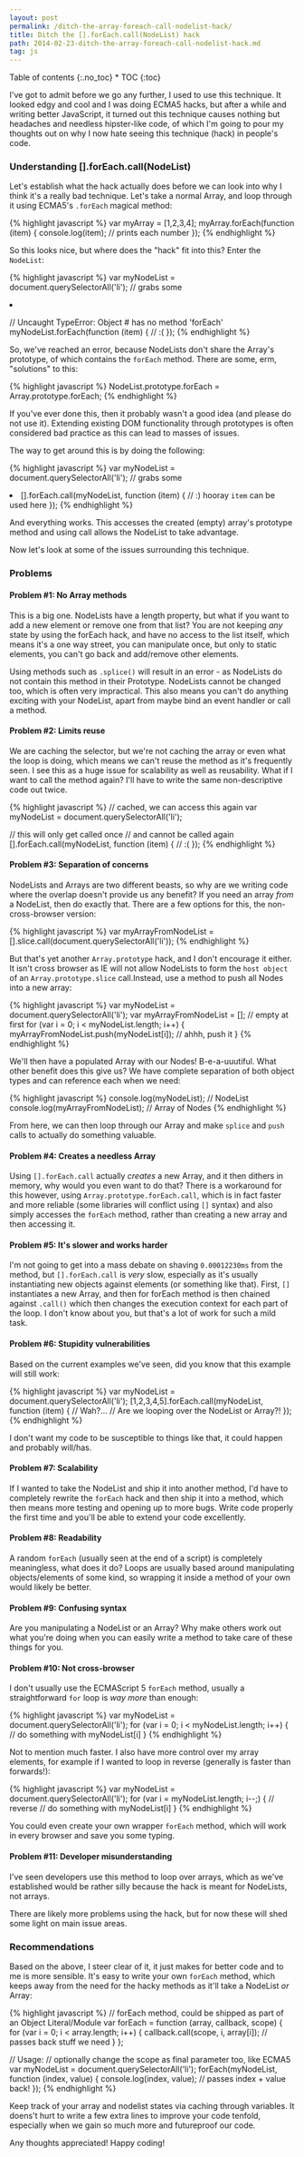 ```yaml
---
layout: post
permalink: /ditch-the-array-foreach-call-nodelist-hack/
title: Ditch the [].forEach.call(NodeList) hack
path: 2014-02-23-ditch-the-array-foreach-call-nodelist-hack.md
tag: js
---
```


<div class="toc" markdown="1">
<span class="gamma">Table of contents</span>
{:.no_toc}
* TOC
{:toc}
</div>

I've got to admit before we go any further, I used to use this technique. It looked edgy and cool and I was doing ECMA5 hacks, but after a while and writing better JavaScript, it turned out this technique causes nothing but headaches and needless hipster-like code, of which I'm going to pour my thoughts out on why I now hate seeing this technique (hack) in people's code.

### Understanding [].forEach.call(NodeList)

Let's establish what the hack actually does before we can look into why I think it's a really bad technique. Let's take a normal Array, and loop through it using ECMA5's `.forEach` magical method:

{% highlight javascript %}
var myArray = [1,2,3,4];
myArray.forEach(function (item) {
  console.log(item); // prints each number
});
{% endhighlight %}

So this looks nice, but where does the "hack" fit into this? Enter the `NodeList`:

{% highlight javascript %}
var myNodeList = document.querySelectorAll('li'); // grabs some <li>

// Uncaught TypeError: Object #<NodeList> has no method 'forEach' 
myNodeList.forEach(function (item) {
  // :(
});
{% endhighlight %}

So, we've reached an error, because NodeLists don't share the Array's prototype, of which contains the `forEach` method. There are some, erm, "solutions" to this:

{% highlight javascript %}
NodeList.prototype.forEach = Array.prototype.forEach;
{% endhighlight %}

If you've ever done this, then it probably wasn't a good idea (and please do not use it). Extending existing DOM functionality through prototypes is often considered bad practice as this can lead to masses of issues.

The way to get around this is by doing the following:

{% highlight javascript %}
var myNodeList = document.querySelectorAll('li'); // grabs some <li>
[].forEach.call(myNodeList, function (item) {
  // :) hooray `item` can be used here
});
{% endhighlight %}

And everything works. This accesses the created (empty) array's prototype method and using call allows the NodeList to take advantage.

Now let's look at some of the issues surrounding this technique.

### Problems

#### Problem #1: No Array methods
This is a big one. NodeLists have a length property, but what if you want to add a new element or remove one from that list? You are not keeping _any_ state by using the forEach hack, and have no access to the list itself, which means it's a one way street, you can manipulate once, but only to static elements, you can't go back and add/remove other elements.

Using methods such as `.splice()` will result in an error - as NodeLists do not contain this method in their Prototype. NodeLists cannot be changed too, which is often very impractical. This also means you can't do anything exciting with your NodeList, apart from maybe bind an event handler or call a method.

#### Problem #2: Limits reuse
We are caching the selector, but we're not caching the array or even what the loop is doing, which means we can't reuse the method as it's frequently seen. I see this as a huge issue for scalability as well as reusability. What if I want to call the method again? I'll have to write the same non-descriptive code out twice.

{% highlight javascript %}
// cached, we can access this again
var myNodeList = document.querySelectorAll('li');

// this will only get called once
// and cannot be called again
[].forEach.call(myNodeList, function (item) {
  // :(
});
{% endhighlight %}

#### Problem #3: Separation of concerns
NodeLists and Arrays are two different beasts, so why are we writing code where the overlap doesn't provide us any benefit? If you need an array _from_ a NodeList, then do exactly that. There are a few options for this, the non-cross-browser version:

{% highlight javascript %}
var myArrayFromNodeList = [].slice.call(document.querySelectorAll('li'));
{% endhighlight %}

But that's yet another `Array.prototype` hack, and I don't encourage it either. It isn't cross browser as IE will not allow NodeLists to form the `host object` of an `Array.prototype.slice` call.Instead, use a method to push all Nodes into a new array:

{% highlight javascript %}
var myNodeList = document.querySelectorAll('li');
var myArrayFromNodeList = []; // empty at first
for (var i = 0; i < myNodeList.length; i++) {
  myArrayFromNodeList.push(myNodeList[i]); // ahhh, push it
}
{% endhighlight %}

We'll then have a populated Array with our Nodes! B-e-a-uuutiful. What other benefit does this give us? We have complete separation of both object types and can reference each when we need:

{% highlight javascript %}
console.log(myNodeList); // NodeList
console.log(myArrayFromNodeList); // Array of Nodes
{% endhighlight %}

From here, we can then loop through our Array and make `splice` and `push` calls to actually do something valuable.

#### Problem #4: Creates a needless Array
Using `[].forEach.call` actually _creates_ a new Array, and it then dithers in memory, why would you even want to do that? There is a workaround for this however, using `Array.prototype.forEach.call`, which is in fact faster and more reliable (some libraries will conflict using `[]` syntax) and also simply accesses the `forEach` method, rather than creating a new array and then accessing it.

#### Problem #5: It's slower and works harder
I'm not going to get into a mass debate on shaving `0.00012230ms` from the method, but `[].forEach.call` is _very_ slow, especially as it's usually instantiating new objects against elements (or something like that). First, `[]` instantiates a new Array, and then for forEach method is then chained against `.call()` which then changes the execution context for each part of the loop. I don't know about you, but that's a lot of work for such a mild task.

#### Problem #6: Stupidity vulnerabilities
Based on the current examples we've seen, did you know that this example will still work:

{% highlight javascript %}
var myNodeList = document.querySelectorAll('li');
[1,2,3,4,5].forEach.call(myNodeList, function (item) {
  // Wah?...
  // Are we looping over the NodeList or Array?!
});
{% endhighlight %}

I don't want my code to be susceptible to things like that, it could happen and probably will/has.

#### Problem #7: Scalability
If I wanted to take the NodeList and ship it into another method, I'd have to completely rewrite the `forEach` hack and then ship it into a method, which then means more testing and opening up to more bugs. Write code properly the first time and you'll be able to extend your code excellently.

#### Problem #8: Readability
A random `forEach` (usually seen at the end of a script) is completely meaningless, what does it do? Loops are usually based around manipulating objects/elements of some kind, so wrapping it inside a method of your own would likely be better.

#### Problem #9: Confusing syntax
Are you manipulating a NodeList or an Array? Why make others work out what you're doing when you can easily write a method to take care of these things for you.

#### Problem #10: Not cross-browser
I don't usually use the ECMAScript 5 `forEach` method, usually a straightforward `for` loop is _way more_ than enough:

{% highlight javascript %}
var myNodeList = document.querySelectorAll('li');
for (var i = 0; i < myNodeList.length; i++) {
  // do something with myNodeList[i]
}
{% endhighlight %}

Not to mention much faster. I also have more control over my array elements, for example if I wanted to loop in reverse (generally is faster than forwards!):

{% highlight javascript %}
var myNodeList = document.querySelectorAll('li');
for (var i = myNodeList.length; i--;) { // reverse
  // do something with myNodeList[i]
}
{% endhighlight %}

You could even create your own wrapper `forEach` method, which will work in every browser and save you some typing.

#### Problem #11: Developer misunderstanding
I've seen developers use this method to loop over arrays, which as we've established would be rather silly because the hack is meant for NodeLists, not arrays.

There are likely more problems using the hack, but for now these will shed some light on main issue areas.

### Recommendations

Based on the above, I steer clear of it, it just makes for better code and to me is more sensible. It's easy to write your own `forEach` method, which keeps away from the need for the hacky methods as it'll take a NodeList _or_ Array:

{% highlight javascript %}
// forEach method, could be shipped as part of an Object Literal/Module
var forEach = function (array, callback, scope) {
  for (var i = 0; i < array.length; i++) {
    callback.call(scope, i, array[i]); // passes back stuff we need
  }
};

// Usage:
// optionally change the scope as final parameter too, like ECMA5
var myNodeList = document.querySelectorAll('li');
forEach(myNodeList, function (index, value) {
    console.log(index, value); // passes index + value back!
});
{% endhighlight %}

Keep track of your array and nodelist states via caching through variables. It doens't hurt to write a few extra lines to improve your code tenfold, especially when we gain so much more and futureproof our code.

Any thoughts appreciated! Happy coding!
